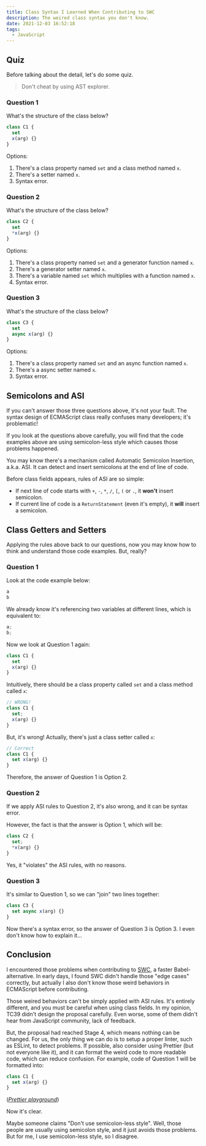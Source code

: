 ```yaml
---
title: Class Syntax I Learned When Contributing to SWC
description: The weired class syntax you don't know.
date: 2021-12-03 16:52:18
tags:
  - JavaScript
---
```


## Quiz

Before talking about the detail, let's do some quiz.

> Don't cheat by using AST explorer.

### Question 1

What's the structure of the class below?

```javascript
class C1 {
  set
  x(arg) {}
}
```

Options:

1. There's a class property named `set` and a class method named `x`.
2. There's a setter named `x`.
3. Syntax error.

### Question 2

What's the structure of the class below?

```javascript
class C2 {
  set
  *x(arg) {}
}
```

Options:

1. There's a class property named `set` and a generator function named `x`.
2. There's a generator setter named `x`.
3. There's a variable named `set` which multiplies with a function named `x`.
4. Syntax error.

### Question 3

What's the structure of the class below?

```javascript
class C3 {
  set
  async x(arg) {}
}
```

Options:

1. There's a class property named `set` and an async function named `x`.
2. There's a async setter named `x`.
3. Syntax error.

## Semicolons and ASI

If you can't answer those three questions above, it's not your fault.
The syntax design of ECMAScript class really confuses many developers; it's problematic!

If you look at the questions above carefully, you will find that the code examples
above are using semicolon-less style which causes those problems happened.

You may know there's a mechanism called Automatic Semicolon Insertion, a.k.a. ASI.
It can detect and insert semicolons at the end of line of code.

Before class fields appears, rules of ASI are so simple:

- If next line of code starts with `+`, `-`, `*`, `/`, `[`, `(` or `.`, it **won't** insert semicolon.
- If current line of code is a `ReturnStatement` (even it's empty), it **will** insert a semicolon.

## Class Getters and Setters

Applying the rules above back to our questions, now you may know how to think
and understand those code examples. But, really?

### Question 1

Look at the code example below:

```javascript
a
b
```

We already know it's referencing two variables at different lines,
which is equivalent to:

```javascript
a;
b;
```

Now we look at Question 1 again:

```javascript
class C1 {
  set
  x(arg) {}
}
```

Intuitively, there should be a class property called `set` and a class method called `x`:

```javascript
// WRONG!
class C1 {
  set;
  x(arg) {}
}
```

But, it's wrong! Actually, there's just a class setter called `x`:

```javascript
// Correct
class C1 {
  set x(arg) {}
}
```

Therefore, the answer of Question 1 is Option 2.

### Question 2

If we apply ASI rules to Question 2, it's also wrong, and it can be syntax error.

However, the fact is that the answer is Option 1, which will be:

```javascript
class C2 {
  set;
  *x(arg) {}
}
```

Yes, it "violates" the ASI rules, with no reasons.

### Question 3

It's similar to Question 1, so we can "join" two lines together:

```javascript
class C3 {
  set async x(arg) {}
}
```

Now there's a syntax error, so the answer of Question 3 is Option 3.
I even don't know how to explain it...

## Conclusion

I encountered those problems when contributing to [SWC](https://swc.rs/), a faster Babel-alternative.
In early days, I found SWC didn't handle those "edge cases" correctly,
but actually I also don't know those weird behaviors in ECMAScript before contributing.

Those weired behaviors can't be simply applied with ASI rules.
It's entirely different, and you must be careful when using class fields.
In my opinion, TC39 didn't design the proposal carefully.
Even worse, some of them didn't hear from JavaScript community, lack of feedback.

But, the proposal had reached Stage 4, which means nothing can be changed.
For us, the only thing we can do is to setup a proper linter, such as ESLint, to detect problems.
If possible, also consider using Prettier (but not everyone like it),
and it can format the weird code to more readable code, which can reduce confusion.
For example, code of Question 1 will be formatted into:

```javascript
class C1 {
  set x(arg) {}
}
```

([*Prettier playground*](https://prettier.io/playground/#N4Igxg9gdgLgprEAucAbAhgZ0wAgMICMOwAOlDjpnDGRQB4AU6ATgOYCUxAvmVyADQgIABxgBLaJmSgWzCAHcACiwRSU6VPPQBPKYIBGzdGADW1AMroAtnAAyYqHGQAzDVQNHTF4cYetkMMwArnCCcFb6cAAmUdG26FCsQeiscABiEMxW6DDiicgg6EEwEAIgABYwVqgA6uVi8Jg+YHDmqg1iAG4N2gVg2GUOVMwwikas2S5uoSAAVph05n6ocACKQRDwU6juID7MwwX66JGoZcLMDjA1YlEw5cgAHAAMghcQVDVGwgUXcMOdJyCACOG3gYxEakKmAAtI5otEysw4KCxMixilJkhXDsZlQrGIAsE8cs1mCnNjpoIYCcbncHkgAEzUoxiVB+PAQKxYkD-ACsZSCVAAKic1Djdp0QgBJKCxWDmMCXUQAQTl5hg2hW2yoXC4QA))

Now it's clear.

Maybe someone claims "Don't use semicolon-less style".
Well, those people are usually using semicolon style, and it just avoids those problems.
But for me, I use semicolon-less style, so I disagree.
